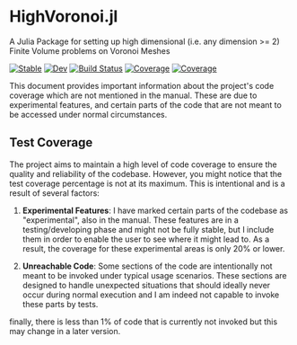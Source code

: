 # HighVoronoi.jl
A Julia Package for setting up high dimensional (i.e. any dimension >= 2) Finite Volume problems on Voronoi Meshes

[![Stable](https://img.shields.io/badge/docs-stable-blue.svg)](https://martinheida.github.io/HighVoronoi.jl/stable/)
[![Dev](https://img.shields.io/badge/docs-dev-blue.svg)](https://martinheida.github.io/HighVoronoi.jl/dev/)
[![Build Status](https://github.com/martinheida/HighVoronoi.jl/actions/workflows/CI.yml/badge.svg?branch=main)](https://github.com/martinheida/HighVoronoi.jl/actions/workflows/CI.yml?query=branch%3Amain)
[![Coverage](https://codecov.io/gh/martinheida/HighVoronoi.jl/branch/main/graph/badge.svg)](https://codecov.io/gh/martinheida/HighVoronoi.jl)
[![Coverage](https://coveralls.io/repos/github/martinheida/HighVoronoi.jl/badge.svg?branch=main)](https://coveralls.io/github/martinheida/HighVoronoi.jl?branch=main)

This document provides important information about the project's code coverage which are not mentioned in the manual. These are due to experimental features, and certain parts of the code that are not meant to be accessed under normal circumstances.

## Test Coverage

The project aims to maintain a high level of code coverage to ensure the quality and reliability of the codebase. However, you might notice that the test coverage percentage is not at its maximum. This is intentional and is a result of several factors:

1. **Experimental Features**: I have marked certain parts of the codebase as "experimental", also in the manual. These features are in a testing/developing phase and might not be fully stable, but I include them in order to enable the user to see where it might lead to. As a result, the coverage for these experimental areas is only 20% or lower.

2. **Unreachable Code**: Some sections of the code are intentionally not meant to be invoked under typical usage scenarios. These sections are designed to handle unexpected situations that should ideally never occur during normal execution and I am indeed not capable to invoke these parts by tests.

finally, there is less than 1% of code that is currently not invoked but this may change in a later version. 

